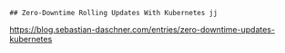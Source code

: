 ```
## Zero-Downtime Rolling Updates With Kubernetes jj
```
https://blog.sebastian-daschner.com/entries/zero-downtime-updates-kubernetes


